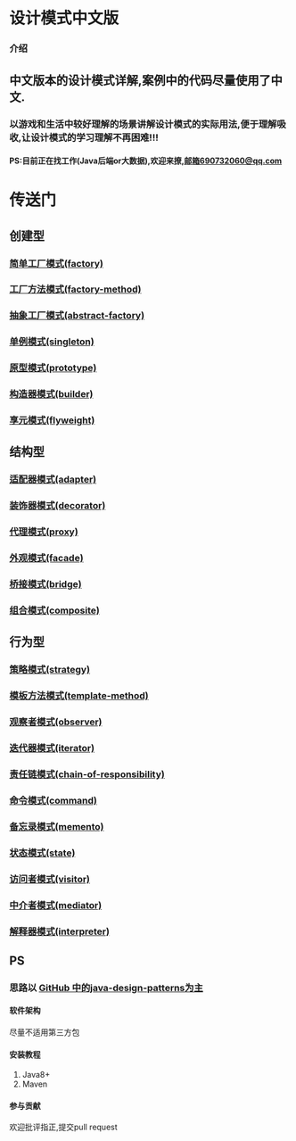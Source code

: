 # 设计模式中文版

### 介绍

## 中文版本的设计模式详解,案例中的代码尽量使用了中文.

### 以游戏和生活中较好理解的场景讲解设计模式的实际用法,便于理解吸收,让设计模式的学习理解不再困难!!!

#### PS:目前正在找工作(Java后端or大数据),欢迎来撩,邮箱690732060@qq.com

# 传送门
## 创建型
### [简单工厂模式(factory)](factory/src/main/java/person/nightrunner/简单工厂模式主程序.java)
### [工厂方法模式(factory-method)](factory-method/src/main/java/person/nightrunner/工厂方法模式主程序.java)
### [抽象工厂模式(abstract-factory)](abstract-factory/src/main/java/person/nightrunner/抽象工厂模式主程序.java)
### [单例模式(singleton)](singleton/src/main/java/person/nightrunner/单例模式主程序.java)
### [原型模式(prototype)](prototype/src/main/java/person/nightrunner/原型模式主程序.java)
### [构造器模式(builder)](builder/src/main/java/person/nightrunner/构造器模式主程序.java)
### [享元模式(flyweight)](flyweight/src/main/java/person/nightrunner/享元模式主程序.java)

## 结构型
### [适配器模式(adapter)](adapter/src/main/java/person/nightrunner/适配器模式主程序.java)
### [装饰器模式(decorator)](decorator/src/main/java/person/nightrunner/装饰器模式主程序.java)
### [代理模式(proxy)](proxy/src/main/java/person/nightrunner/代理模式主程序.java)
### [外观模式(facade)](facade/src/main/java/person/nightrunner/外观模式主程序.java)
### [桥接模式(bridge)](bridge/src/main/java/person/nightrunner/桥接模式主程序.java)
### [组合模式(composite)](composite/src/main/java/person/nightrunner/组合模式主程序.java)

## 行为型
### [策略模式(strategy)](strategy/src/main/java/person/nightrunner/策略模式主程序.java)
### [模板方法模式(template-method)](template-method/src/main/java/person/nightrunner/模板方法主程序.java)
### [观察者模式(observer)](observer/src/main/java/person/nightrunner/观察者模式主程序.java)
### [迭代器模式(iterator)](iterator/src/main/java/person/nightrunner/代理模式主程序.java)
### [责任链模式(chain-of-responsibility)](chain-of-responsibility/src/main/java/person/nightrunner/责任链模式主程序.java)
### [命令模式(command)](command/src/main/java/person/nightrunner/命令模式主程序.java)
### [备忘录模式(memento)](adapter/src/main/java/person/nightrunner/备忘录模式主程序.java)
### [状态模式(state)](state/src/main/java/person/nightrunner/状态模式主程序.java)
### [访问者模式(visitor)](visitor/src/main/java/person/nightrunner/访问者模式主程序.java)
### [中介者模式(mediator)](mediator/src/main/java/person/nightrunner/中介模式主程序.java)
### [解释器模式(interpreter)](interpreter/src/main/java/person/nightrunner/解释器模式主程序.java)

## PS
### 思路以 [GitHub 中的java-design-patterns为主](https://github.com/iluwatar/java-design-patterns)

#### 软件架构

尽量不适用第三方包

#### 安装教程

1. Java8+
2. Maven

#### 参与贡献

欢迎批评指正,提交pull request

